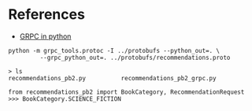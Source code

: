 # References

* [GRPC in python](https://realpython.com/python-microservices-grpc/#why-microservices)

```
python -m grpc_tools.protoc -I ../protobufs --python_out=. \
         --grpc_python_out=. ../protobufs/recommendations.proto
         
> ls 
recommendations_pb2.py          recommendations_pb2_grpc.py

from recommendations_pb2 import BookCategory, RecommendationRequest
>>> BookCategory.SCIENCE_FICTION
```
